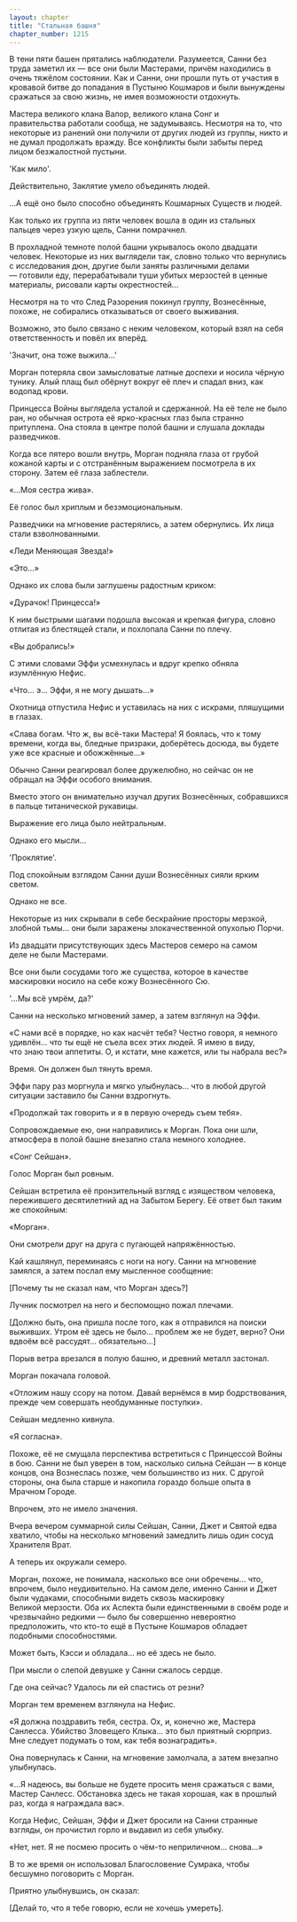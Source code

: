 ```yaml
---
layout: chapter
title: "Стальная башня"
chapter_number: 1215
---
```


В тени пяти башен прятались наблюдатели. Разумеется, Санни без труда заметил их — все они были Мастерами, причём находились в очень тяжёлом состоянии. Как и Санни, они прошли путь от участия в кровавой битве до попадания в Пустыню Кошмаров и были вынуждены сражаться за свою жизнь, не имея возможности отдохнуть.

Мастера великого клана Валор, великого клана Сонг и правительства работали сообща, не задумываясь. Несмотря на то, что некоторые из ранений они получили от других людей из группы, никто и не думал продолжать вражду. Все конфликты были забыты перед лицом безжалостной пустыни.

'Как мило'.

Действительно, Заклятие умело объединять людей.

...А ещё оно было способно объединять Кошмарных Существ и людей.

Как только их группа из пяти человек вошла в один из стальных пальцев через узкую щель, Санни помрачнел.

В прохладной темноте полой башни укрывалось около двадцати человек. Некоторые из них выглядели так, словно только что вернулись с исследования дюн, другие были заняты различными делами — готовили еду, перерабатывали туши убитых мерзостей в ценные материалы, рисовали карты окрестностей...

Несмотря на то что След Разорения покинул группу, Вознесённые, похоже, не собирались отказываться от своего выживания.

Возможно, это было связано с неким человеком, который взял на себя ответственность и повёл их вперёд.

'Значит, она тоже выжила...'

Морган потеряла свои замысловатые латные доспехи и носила чёрную тунику. Алый плащ был обёрнут вокруг её плеч и спадал вниз, как водопад крови.

Принцесса Войны выглядела усталой и сдержанной. На её теле не было ран, но обычная острота её ярко-красных глаз была странно притуплена. Она стояла в центре полой башни и слушала доклады разведчиков.

Когда все пятеро вошли внутрь, Морган подняла глаза от грубой кожаной карты и с отстранённым выражением посмотрела в их сторону. Затем её глаза заблестели.

«...Моя сестра жива».

Её голос был хриплым и безэмоциональным.

Разведчики на мгновение растерялись, а затем обернулись. Их лица стали взволнованными.

«Леди Меняющая Звезда!»

«Это...»

Однако их слова были заглушены радостным криком:

«Дурачок! Принцесса!»

К ним быстрыми шагами подошла высокая и крепкая фигура, словно отлитая из блестящей стали, и похлопала Санни по плечу.

«Вы добрались!»

С этими словами Эффи усмехнулась и вдруг крепко обняла изумлённую Нефис.

«Что... э... Эффи, я не могу дышать...»

Охотница отпустила Нефис и уставилась на них с искрами, пляшущими в глазах.

«Слава богам. Что ж, вы всё-таки Мастера! Я боялась, что к тому времени, когда вы, бледные призраки, доберётесь досюда, вы будете уже все красные и обожжённые...»

Обычно Санни реагировал более дружелюбно, но сейчас он не обращал на Эффи особого внимания.

Вместо этого он внимательно изучал других Вознесённых, собравшихся в пальце титанической рукавицы.

Выражение его лица было нейтральным.

Однако его мысли...

'Проклятие'.

Под спокойным взглядом Санни души Вознесённых сияли ярким светом.

Однако не все.

Некоторые из них скрывали в себе бескрайние просторы мерзкой, злобной тьмы... они были заражены злокачественной опухолью Порчи.

Из двадцати присутствующих здесь Мастеров семеро на самом деле не были Мастерами.

Все они были сосудами того же существа, которое в качестве маскировки носило на себе кожу Вознесённого Сю.

'...Мы всё умрём, да?'

Санни на несколько мгновений замер, а затем взглянул на Эффи.

«С нами всё в порядке, но как насчёт тебя? Честно говоря, я немного удивлён... что ты ещё не съела всех этих людей. Я имею в виду, что знаю твои аппетиты. О, и кстати, мне кажется, или ты набрала вес?»

Время. Он должен был тянуть время.

Эффи пару раз моргнула и мягко улыбнулась... что в любой другой ситуации заставило бы Санни вздрогнуть.

«Продолжай так говорить и я в первую очередь съем тебя».

Сопровождаемые ею, они направились к Морган. Пока они шли, атмосфера в полой башне внезапно стала немного холоднее.

«Сонг Сейшан».

Голос Морган был ровным.

Сейшан встретила её пронзительный взгляд с изяществом человека, пережившего десятилетний ад на Забытом Берегу. Её ответ был таким же спокойным:

«Морган».

Они смотрели друг на друга с пугающей напряжённостью.

Кай кашлянул, переминаясь с ноги на ногу. Санни на мгновение замялся, а затем послал ему мысленное сообщение:

[Почему ты не сказал нам, что Морган здесь?]

Лучник посмотрел на него и беспомощно пожал плечами.

[Должно быть, она пришла после того, как я отправился на поиски выживших. Утром её здесь не было... проблем же не будет, верно? Они вдвоём всё рассудят... обязательно...]

Порыв ветра врезался в полую башню, и древний металл застонал.

Морган покачала головой.

«Отложим нашу ссору на потом. Давай вернёмся в мир бодрствования, прежде чем совершать необдуманные поступки».

Сейшан медленно кивнула.

«Я согласна».

Похоже, её не смущала перспектива встретиться с Принцессой Войны в бою. Санни не был уверен в том, насколько сильна Сейшан — в конце концов, она Вознеслась позже, чем большинство из них. С другой стороны, она была старше и накопила гораздо больше опыта в Мрачном Городе.

Впрочем, это не имело значения.

Вчера вечером суммарной силы Сейшан, Санни, Джет и Святой едва хватило, чтобы на несколько мгновений замедлить лишь один сосуд Хранителя Врат.

А теперь их окружали семеро.

Морган, похоже, не понимала, насколько все они обречены... что, впрочем, было неудивительно. На самом деле, именно Санни и Джет были чудаками, способными видеть сквозь маскировку Великой мерзости. Оба их Аспекта были единственными в своём роде и чрезвычайно редкими — было бы совершенно невероятно предположить, что кто-то ещё в Пустыне Кошмаров обладает подобными способностями.

Может быть, Кэсси и обладала... но её здесь не было.

При мысли о слепой девушке у Санни сжалось сердце.

Где она сейчас? Удалось ли ей спастись от резни?

Морган тем временем взглянула на Нефис.

«Я должна поздравить тебя, сестра. Ох, и, конечно же, Мастера Санлесса. Убийство Зловещего Клыка... это был приятный сюрприз. Мне следует подумать о том, как тебя вознаградить».

Она повернулась к Санни, на мгновение замолчала, а затем внезапно улыбнулась.

«...Я надеюсь, вы больше не будете просить меня сражаться с вами, Мастер Санлесс. Обстановка здесь не такая хорошая, как в прошлый раз, когда я награждала вас».

Когда Нефис, Сейшан, Эффи и Джет бросили на Санни странные взгляды, он прочистил горло и выдавил из себя улыбку.

«Нет, нет. Я не посмею просить о чём-то неприличном... снова...»

В то же время он использовал Благословение Сумрака, чтобы бесшумно поговорить с Морган.

Приятно улыбнувшись, он сказал:

[Делай то, что я тебе говорю, если не хочешь умереть].